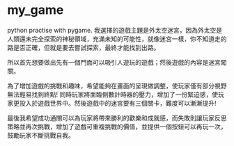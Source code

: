 # my_game
python practise with pygame.
我選擇的遊戲主題是外太空迷宮，因為外太空是人類還未完全探索的神秘領域，充滿未知的可能性，就像迷宮一樣，你不知道走的路是否正確，但就是要去嘗試探索，最終才能找到出路。

所以首先想要做出先有一個門面可以吸引人遊玩的遊戲；然後遊戲的內容是迷宮闖關。

為了增加遊戲的挑戰和趣味，希望能夠在畫面的呈現做調整，使玩家僅有部分視野無法輕易找到終點! 同時玩家將面臨倒數計時器的壓力，增加了一份緊迫感，使玩家更投入於遊戲世界中。然後遊戲中的迷宮要有三個關卡，難度可以漸漸提升!

最後我希望成功通關可以為玩家將帶來勝利的歡樂和成就感，而失敗則讓玩家反思策略並再次挑戰，增加了遊戲可重複挑戰的價值，並提供一個按鈕可以再玩一次，鼓勵玩家不斷挑戰自我。
